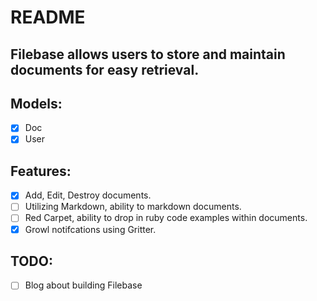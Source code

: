 # README

## Filebase allows users to store and maintain documents for easy retrieval.

## Models:
- [x] Doc
- [x] User

## Features:
- [x] Add, Edit, Destroy documents.
- [ ] Utilizing Markdown, ability to markdown documents.
- [ ] Red Carpet, ability to drop in ruby code examples within documents.
- [x] Growl notifcations using Gritter.

## TODO:
- [ ] Blog about building Filebase
